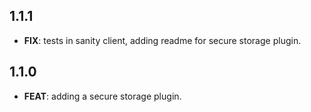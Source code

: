 ## 1.1.1

 - **FIX**: tests in sanity client, adding readme for secure storage plugin.

## 1.1.0

 - **FEAT**: adding a secure storage plugin.

